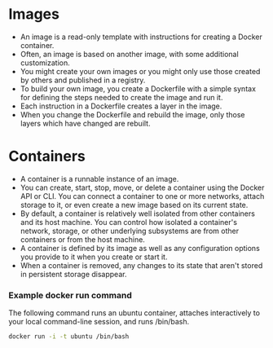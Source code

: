 # Images
- An image is a read-only template with instructions for creating a Docker container. 
- Often, an image is based on another image, with some additional customization.
- You might create your own images or you might only use those created by others and published in a registry. 
- To build your own image, you create a Dockerfile with a simple syntax for defining the steps needed to create the image and run it. 
- Each instruction in a Dockerfile creates a layer in the image. 
- When you change the Dockerfile and rebuild the image, only those layers which have changed are rebuilt. 

# Containers
- A container is a runnable instance of an image. 
- You can create, start, stop, move, or delete a container using the Docker API or CLI. You can connect a container to one or more networks, attach storage to it, or even create a new image based on its current state.
- By default, a container is relatively well isolated from other containers and its host machine. You can control how isolated a container's network, storage, or other underlying subsystems are from other containers or from the host machine.
- A container is defined by its image as well as any configuration options you provide to it when you create or start it. 
- When a container is removed, any changes to its state that aren't stored in persistent storage disappear.

### Example docker run command
The following command runs an ubuntu container, attaches interactively to your local command-line session, and runs /bin/bash.

```bash
docker run -i -t ubuntu /bin/bash
```




